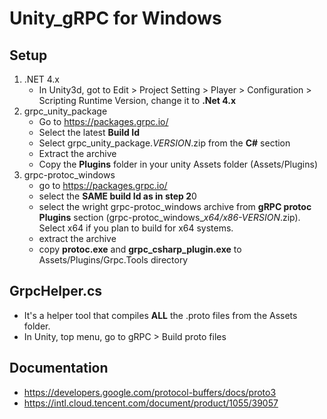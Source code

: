 # Unity_gRPC for Windows

## Setup
1. .NET 4.x
	- In Unity3d, got to Edit > Project Setting > Player > Configuration > Scripting Runtime Version, change it to **.Net 4.x**
2. grpc_unity_package
	- Go to https://packages.grpc.io/
	- Select the latest **Build Id**
	- Select grpc_unity_package.*VERSION*.zip from the **C#** section
	- Extract the archive
	- Copy the **Plugins** folder in your unity Assets folder (Assets/Plugins)
3. grpc-protoc_windows
	- go to https://packages.grpc.io/
	- select the **SAME build Id as in step 2**0
	- select the wright grpc-protoc_windows archive from **gRPC protoc Plugins** section (grpc-protoc_windows_*x64/x86-VERSION*.zip). Select x64 if you plan to build for x64 systems.
	- extract the archive
	- copy **protoc.exe** and **grpc_csharp_plugin.exe** to Assets/Plugins/Grpc.Tools directory

## GrpcHelper.cs

- It's a helper tool that compiles **ALL** the .proto files from the Assets folder.
- In Unity, top menu, go to gRPC > Build proto files

## Documentation
- https://developers.google.com/protocol-buffers/docs/proto3
- https://intl.cloud.tencent.com/document/product/1055/39057